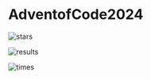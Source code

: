 # AdventofCode2024

![stars](./images/AoCStars.png)

![results](./images/AoCResults.png)

![times](./images/AoCTimes.png)